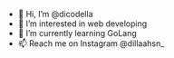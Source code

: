 - 👋 Hi, I’m @dicodella
- 👀 I’m interested in web developing
- 🌱 I’m currently learning GoLang
- 📫 Reach me on Instagram @dillaahsn_ 

<!---
dicodella/dicodella is a ✨ special ✨ repository because its `README.md` (this file) appears on your GitHub profile.
You can click the Preview link to take a look at your changes.
--->
